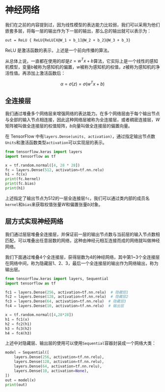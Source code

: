 # 神经网络

我们在之前的内容提到过，因为线性模型的表达能力比较弱，我们可以采用为他们嵌套多层，将每一层的输出作为下一层的输出，那么总的输出就可以表示为：

```latex
out = ReLU { ReLU{ReLU[X@W_1 + b_1]@W_2 + b_2}@W_3 + b_3}
```
ReLU 是激活函数的表示，上述是一个前向传播的算法。

从总体上说，一直都在使用的却是$z=w^Tx + b$算法，它实际上是一个线性的感知机模型，变量$b$被称为感知机的偏置，$w$被称为感知机的权值，$z$被称为感知机的净活性值。再添加上激活函数后：

$$
\alpha = \sigma(z) = \sigma(w^Tx + b)
$$

## 全连接层

我们通过堆叠多个网络层来增强网络的表达能力。在多个网络层由于每个输出节点与全部的输入节点相连接，因此这种网络层被称为全连接层，或者稠密连接层，$W$矩阵被叫做全连接层的权值矩阵，$b$向量叫做全连接层的偏置向量。

在 TensorFlow 中有`layers.Dense(units, activation)`，通过指定输出节点数`Units`和激活函数类型`activation`可以实现层的表示。

```python
from tensorflow.keras import layers
import tensorflow as tf

x = tf.random.normal([4, 28 * 28])
fc = layers.Dense(512, activation=tf.nn.relu)
h1 = fc(x)
print(fc.kernel)
print(fc.bias)
print(h1)
```

上述指定了输出节点为512的一层全连接层`fc`，我们可以通过类内部的成员名`kernel`和`bias`来获取权值张量$W$和偏置张量$b$对象。

## 层方式实现神经网络

我们通过层层堆叠全连接层，并保证前一层的输出节点数与当前层的输入节点数相匹配，可以堆叠出任意层数的网络，这种由神经元相互连接而成的网络就叫做神经网络。

我们下面通过堆叠4个全连接层，获得层数为4的神经网络，其中第1~3个全连接层在网络中间，称为隐藏层1、2、3，最后一个全连接层的输出作为网络输出，称为输出层。

```python
from tensorflow.keras import layers, Sequential
import tensorflow as tf

fc1 = layers.Dense(256, activation=tf.nn.relu)  # 隐藏层1
fc2 = layers.Dense(128, activation=tf.nn.relu)  # 隐藏层2
fc3 = layers.Dense(64, activation=tf.nn.relu)  # 隐藏层3
fc4 = layers.Dense(10, activation=tf.nn.relu)  # 输出层

x = tf.random.normal([4,28*28])
h1 = fc1(x)
h2 = fc2(h1)
h3 = fc3(h2)
h4 = fc4(h3)
```

上述中对隐藏层、输出层的使用可以使用`Sequential`容器封装成一个网络大类：

```python
model = Sequential([
    layers.Dense(256, activation=tf.nn.relu),
    layers.Dense(128, activation=tf.nn.relu),
    layers.Dense(64, activation=tf.nn.relu),
    layers.Dense(10, activation=None),
])
out = model(x)
print(out)
```

